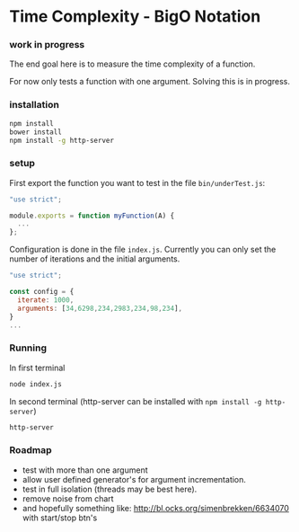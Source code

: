 # Time Complexity - BigO Notation

### work in progress

The end goal here is to measure the time complexity of a function.

For now only tests a function with one argument. Solving this is in progress.

### installation
```bash
npm install
bower install
npm install -g http-server
```

### setup

First export the function you want to test in the file `bin/underTest.js`:
```javascript
"use strict";

module.exports = function myFunction(A) {
  ...
};
```

Configuration is done in the file `index.js`. Currently you can only set the
number of iterations and the initial arguments.
```javascript
"use strict";

const config = {
  iterate: 1000,
  arguments: [34,6298,234,2983,234,98,234],
}
...
```

### Running
In first terminal
```bash
node index.js
```
In second terminal (http-server can be installed with `npm install -g
http-server`)
```bash
http-server
```

### Roadmap

 - test with more than one argument
 - allow user defined generator's for argument incrementation.
 - test in full isolation (threads may be best here).
 - remove noise from chart
 - and hopefully something like: http://bl.ocks.org/simenbrekken/6634070 with start/stop btn's
